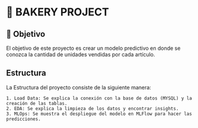 # 🥖 BAKERY PROJECT

## 🎯 Objetivo

El objetivo de este proyecto es crear un modelo predictivo en donde se conozca la cantidad de unidades vendidas por cada artículo.

## Estructura

La Estructura del proyecto consiste de la siguiente manera:

    1. Load Data: Se explica la conexión con la base de datos (MYSQL) y la creación de las tablas.
    2. EDA: Se explica la limpieza de los datos y encontrar insights.
    3. MLOps: Se muestra el despliegue del modelo en MLFlow para hacer las predicciones.
